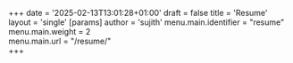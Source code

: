 +++
date = '2025-02-13T13:01:28+01:00'
draft = false
title = 'Resume'
layout = 'single'
[params]
    author = 'sujith'
menu.main.identifier = "resume"
menu.main.weight = 2       
menu.main.url = "/resume/"       
+++